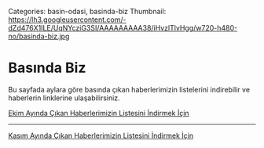 Categories: basin-odasi, basinda-biz
Thumbnail: https://lh3.googleusercontent.com/-dZd476X1ILE/UqNYcziG3SI/AAAAAAAAA38/iHvzlTlvHgg/w720-h480-no/basinda-biz.jpg

# Basında Biz

Bu sayfada aylara göre basında çıkan haberlerimizin listelerini indirebilir ve haberlerin linklerine ulaşabilirsiniz.


[   Ekim Ayında Çıkan Haberlerimizin Listesini İndirmek İçin](https://docs.google.com/uc?export=download&id=0B88KkSwAkgG1V2NDMXlkZ1Z4bHM "İndir")

<hr>

[   Kasım Ayında Çıkan Haberlerimizin Listesini İndirmek İçin](https://docs.google.com/uc?export=download&id=0B88KkSwAkgG1VVdSSy1INmNRNmc "İndir")


